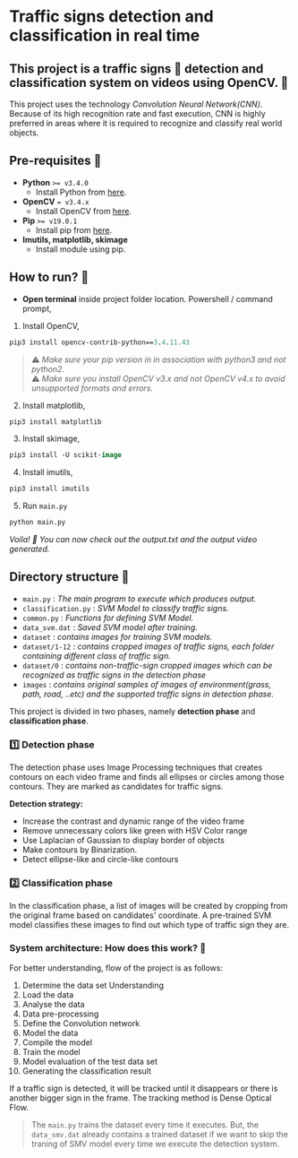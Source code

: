 # Traffic signs detection and classification in real time

## This project is a traffic signs :no_mobile_phones: detection and classification system on videos using OpenCV. :round_pushpin:

This project uses the technology *Convolution Neural Network(CNN)*. Because of its high recognition rate and fast execution, CNN is highly preferred in areas where it is required to recognize and classify real world objects.<br>

## Pre-requisites :rotating_light:

- **Python** `>= v3.4.0`
    - Install Python from [here](https://www.python.org/).
- **OpenCV** `= v3.4.x`
    - Install OpenCV from [here](https://opencv.org/releases/).
- **Pip** `>= v19.0.1`
    - Install pip from [here](https://pip.pypa.io/en/stable/installing/).
- **Imutils, matplotlib, skimage**
    - Install module using pip.

## How to run? :rocket:

- **Open terminal** inside project folder location.
Powershell / command prompt,
1. Install OpenCV,

```ps
pip3 install opencv-contrib-python==3.4.11.43
```
> :warning: *Make sure your pip version in in association with python3 and not python2.*<br> 
> :warning: *Make sure you install OpenCV v3.x and not OpenCV v4.x to avoid unsupported formats and errors.*

2. Install matplotlib,

```ps
pip3 install matplotlib
```

3. Install skimage,

```ps
pip3 install -U scikit-image
```

4. Install imutils,

```ps
pip3 install imutils
```

5. Run `main.py`

```ps
python main.py
```
*Voila! :clap: You can now check out the output.txt and the output video generated.*

## Directory structure :open_file_folder:
- `main.py` : *The main program to execute which produces output.*
- `classification.py` : *SVM Model to classify traffic signs.*
- `common.py` : *Functions for defining SVM Model.*
- `data_svm.dat` : *Saved SVM model after training.*
- `dataset` : *contains images for training SVM models.*
- `dataset/1-12` : *contains cropped images of traffic signs, each folder containing different class of traffic sign.*
- `dataset/0` : *contains non-traffic-sign cropped images which can be recognized as traffic signs in the detection phase* 
- `images` : *contains original samples of images of environment(grass, path, road, ..etc) and the supported traffic signs in detection phase.*

This project is divided in two phases, namely **detection phase** and **classification phase**. 

### :one: Detection phase

The detection phase uses Image Processing techniques that creates contours on each video frame and finds all ellipses or circles among those contours. They are marked as candidates for traffic signs.

**Detection strategy:**
- Increase the contrast and dynamic range of the video frame
- Remove unnecessary colors like green with HSV Color range
- Use Laplacian of Gaussian to display border of objects
- Make contours by Binarization.
- Detect ellipse-like and circle-like contours

### :two: Classification phase

In the classification phase, a list of images will be created by cropping from the original frame based on candidates' coordinate. A pre-trained SVM model classifies these images to find out which type of traffic sign they are.

### System architecture: How does this work? :wrench:

For better understanding, flow of the project is as follows:

1. Determine the data set Understanding
2. Load the data
3. Analyse the data
4. Data pre-processing
5. Define the Convolution network
6. Model the data
7. Compile the model
8. Train the model
9. Model evaluation of the test data set
10. Generating the classification result

If a traffic sign is detected, it will be tracked until it disappears or there is another bigger sign in the frame. The tracking method is Dense Optical Flow.
> The `main.py` trains the dataset every time it executes. But, the `data_smv.dat` already contains a trained dataset if we want to skip the traning of SMV model every time we execute the detection system.

<!-- Using CNN, python based.
Tools and technologies used:
1. Python
2. CNN
3. opencv
4. machine learning
5. image processing -->
